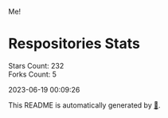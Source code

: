 Me!

# Respositories Stats
Stars Count: 232  
Forks Count: 5

2023-06-19 00:09:26  

This README is automatically generated by [🐰](https://github.com/rnitta/rnitta).
